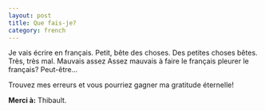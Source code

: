 ```yaml
---
layout: post
title: Que fais-je?
category: french
---
```


Je vais écrire en français.
<span class="frdel">Petit, bête des choses.</span>
<span class="fradd">Des petites choses bêtes.</span>
Très, très mal.
<span class="frdel">Mauvais assez</span>
<span class="fradd">Assez mauvais</span> à faire
<span class="frdel">le français</span> pleurer
<span class="fradd">le français</span>? Peut-être...

Trouvez mes erreurs et vous pourriez gagner ma gratitude éternelle!

**Merci à:** Thibault.
